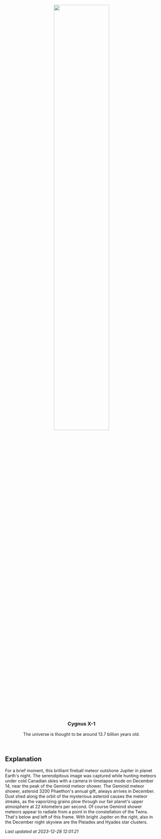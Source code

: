 <p align='center'>
  <img src='https://apod.nasa.gov/apod/image/2312/G0030446_1100.jpg' width='60%' />
    <h3 align="center">Cygnus X-1</h3>
    <p align="center">The universe is thought to be around 13.7 billion years old.</p>
</p>
<br/>

Explanation
--
For a brief moment, this brilliant fireball meteor outshone Jupiter in planet Earth's night. The serendipitous image was captured while hunting meteors under cold Canadian skies with a camera in timelapse mode on December 14, near the peak of the Geminid meteor shower. The Geminid meteor shower, asteroid 3200 Phaethon's annual gift, always arrives in December. Dust shed along the orbit of the mysterious asteroid causes the meteor streaks, as the vaporizing grains plow through our fair planet's upper atmosphere at 22 kilometers per second. Of course Geminid shower meteors appear to radiate from a point in the constellation of the Twins. That's below and left of this frame. With bright Jupiter on the right, also in the December night skyview are the Pleiades and Hyades star clusters.


*Last updated at 2023-12-28 12:01:21*
